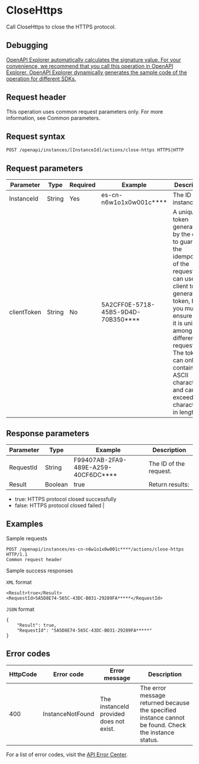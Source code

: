 # CloseHttps

Call CloseHttps to close the HTTPS protocol.

## Debugging

[OpenAPI Explorer automatically calculates the signature value. For your convenience, we recommend that you call this operation in OpenAPI Explorer. OpenAPI Explorer dynamically generates the sample code of the operation for different SDKs.](https://api.aliyun.com/#product=elasticsearch&api=CloseHttps&type=ROA&version=2017-06-13)

## Request header

This operation uses common request parameters only. For more information, see Common parameters.

## Request syntax

```
POST /openapi/instances/[InstanceId]/actions/close-https HTTPS|HTTP
```

## Request parameters

|Parameter|Type|Required|Example|Description|
|---------|----|--------|-------|-----------|
|InstanceId|String|Yes|es-cn-n6w1o1x0w001c\*\*\*\*|The ID of the instance. |
|clientToken|String|No|5A2CFF0E-5718-45B5-9D4D-70B350\*\*\*\*|A unique token generated by the client to guarantee the idempotency of the request. You can use the client to generate a token, but you must ensure that it is unique among different requests. The token can only contain ASCII characters and cannot exceed 64 characters in length. |

## Response parameters

|Parameter|Type|Example|Description|
|---------|----|-------|-----------|
|RequestId|String|F99407AB-2FA9-489E-A259-40CF6DC\*\*\*\*|The ID of the request. |
|Result|Boolean|true|Return results:

-   true: HTTPS protocol closed successfully
-   false: HTTPS protocol closed failed |

## Examples

Sample requests

```
POST /openapi/instances/es-cn-n6w1o1x0w001c****/actions/close-https HTTP/1.1
Common request header
```

Sample success responses

`XML` format

```
<Result>true</Result>
<RequestId>5A5D8E74-565C-43DC-B031-29289FA*****</RequestId>
```

`JSON` format

```
{
    "Result": true,
    "RequestId": "5A5D8E74-565C-43DC-B031-29289FA*****"
}
```

## Error codes

|HttpCode|Error code|Error message|Description|
|--------|----------|-------------|-----------|
|400|InstanceNotFound|The instanceId provided does not exist.|The error message returned because the specified instance cannot be found. Check the instance status.|

For a list of error codes, visit the [API Error Center](https://error-center.alibabacloud.com/status/product/elasticsearch).

